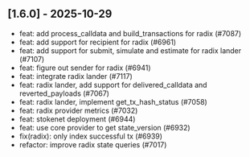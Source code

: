 ## [1.6.0] - 2025-10-29

* feat: add process_calldata and build_transactions for radix (#7087)
* feat: add support for recipient for radix (#6961)
* feat: add support for submit, simulate and estimate for radix lander (#7107)
* feat: figure out sender for radix (#6941)
* feat: integrate radix lander (#7117)
* feat: radix lander, add support for delivered_calldata and reverted_payloads (#7067)
* feat: radix lander, implement get_tx_hash_status (#7058)
* feat: radix provider metrics (#7032)
* feat: stokenet deployment (#6944)
* feat: use core provider to get state_version (#6932)
* fix(radix): only index successful tx (#6939)
* refactor: improve radix state queries (#7017)
